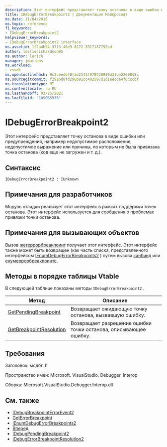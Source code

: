 ```yaml
---
description: Этот интерфейс представляет точку останова в виде ошибки или предупреждения, например недопустимое расположение, недопустимое выражение или причины, по которым не была привязана точка останова (код еще не загружен и т. д.).
title: IDebugErrorBreakpoint2 | Документация Майкрософт
ms.date: 11/04/2016
ms.topic: reference
f1_keywords:
- IDebugErrorBreakpoint2
helpviewer_keywords:
- IDebugErrorBreakpoint2 interface
ms.assetid: 1f2a4b94-3713-46e9-8272-3917187792bd
author: leslierichardson95
ms.author: lerich
manager: jmartens
ms.workload:
- vssdk
ms.openlocfilehash: 9c2ceedbf0fad2141f978420909d31be2260818c
ms.sourcegitcommit: f2916d8fd296b92cc402597d1d1eecda4f6cccbf
ms.translationtype: MT
ms.contentlocale: ru-RU
ms.lasthandoff: 03/25/2021
ms.locfileid: "105065935"
---
```

# <a name="idebugerrorbreakpoint2"></a>IDebugErrorBreakpoint2
Этот интерфейс представляет точку останова в виде ошибки или предупреждения, например недопустимое расположение, недопустимое выражение или причины, по которым не была привязана точка останова (код еще не загружен и т. д.).

## <a name="syntax"></a>Синтаксис

```
IDebugErrorBreakpoint2 : IUnknown
```

## <a name="notes-for-implementers"></a>Примечания для разработчиков
 Модуль отладки реализует этот интерфейс в рамках поддержки точек останова. Этот интерфейс используется для сообщения о проблемах привязки точки останова.

## <a name="notes-for-callers"></a>Примечания для вызывающих объектов
 Вызов [жетеррорбреакпоинт](../../../extensibility/debugger/reference/idebugbreakpointerrorevent2-geterrorbreakpoint.md) получает этот интерфейс. Этот интерфейс также может быть возвращен (как часть списка, представленного интерфейсом [IEnumDebugErrorBreakpoints2](../../../extensibility/debugger/reference/ienumdebugerrorbreakpoints2.md) ) путем вызова [канбинд](../../../extensibility/debugger/reference/idebugpendingbreakpoint2-canbind.md) или [енумеррорбреакпоинтс](../../../extensibility/debugger/reference/idebugpendingbreakpoint2-enumerrorbreakpoints.md).

## <a name="methods-in-vtable-order"></a>Методы в порядке таблицы Vtable
 В следующей таблице показаны методы `IDebugErrorBreakpoint2` .

|Метод|Описание|
|------------|-----------------|
|[GetPendingBreakpoint](../../../extensibility/debugger/reference/idebugerrorbreakpoint2-getpendingbreakpoint.md)|Возвращает ожидающую точку останова, вызвавшую ошибку.|
|[GetBreakpointResolution](../../../extensibility/debugger/reference/idebugerrorbreakpoint2-getbreakpointresolution.md)|Возвращает разрешение ошибки точки останова, описывающее ошибку.|

## <a name="requirements"></a>Требования
 Заголовок: мсдбг. h

 Пространство имен: Microsoft. VisualStudio. Debugger. Interop

 Сборка: Microsoft.VisualStudio.Debugger.Interop.dll

## <a name="see-also"></a>См. также
- [IDebugBreakpointErrorEvent2](../../../extensibility/debugger/reference/idebugbreakpointerrorevent2.md)
- [GetErrorBreakpoint](../../../extensibility/debugger/reference/idebugbreakpointerrorevent2-geterrorbreakpoint.md)
- [IEnumDebugErrorBreakpoints2](../../../extensibility/debugger/reference/ienumdebugerrorbreakpoints2.md)
- [Вперед](../../../extensibility/debugger/reference/ienumdebugerrorbreakpoints2-next.md)
- [IDebugPendingBreakpoint2](../../../extensibility/debugger/reference/idebugpendingbreakpoint2.md)
- [IDebugErrorBreakpointResolution2](../../../extensibility/debugger/reference/idebugerrorbreakpointresolution2.md)
